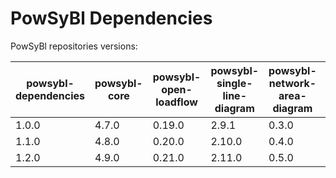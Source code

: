 # PowSyBl Dependencies

PowSyBl repositories versions:

| powsybl-dependencies | powsybl-core | powsybl-open-loadflow | powsybl-single-line-diagram | powsybl-network-area-diagram | powsybl-dynawo | powsybl-balances-adjustment | powsybl-entsoe |
|----------------------|--------------|-----------------------|-----------------------------|------------------------------|----------------|-----------------------------|----------------|
| 1.0.0                | 4.7.0        | 0.19.0                | 2.9.1                       | 0.3.0                        | 1.7.0          | -                           | -              |
| 1.1.0                | 4.8.0        | 0.20.0                | 2.10.0                      | 0.4.0                        | 1.8.0          | 1.12.0                      | 1.4.0          |
| 1.2.0                | 4.9.0        | 0.21.0                | 2.11.0                      | 0.5.0                        | 1.9.0          | 1.13.0                      | 1.5.0          |
